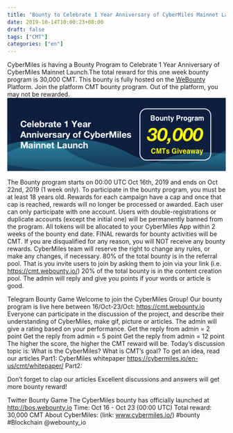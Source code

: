 ```yaml
---
title: "Bounty to Celebrate 1 Year Anniversary of CyberMiles Mainnet Launch"
date: 2019-10-14T10:00:23+08:00
draft: false
tags: ["CMT"] 
categories: ["en"] 
---
```


CyberMiles is having a Bounty Program to Celebrate 1 Year Anniversary of CyberMiles Mainnet Launch.The total reward for this one week bounty program is 30,000 CMT. This bounty is fully hosted on the [WeBounty](https://cmt.webounty.io) Platform. Join the platform CMT bounty program. Out of the platform, you may not be rewarded.
![](/images/20191015-CyberMiles1Yearbounty-01.png)

The Bounty program starts on 00:00 UTC Oct 16th, 2019 and ends on Oct 22nd, 2019 (1 week only).
To participate in the bounty program, you must be at least 18 years old.
Rewards for each campaign have a cap and once that cap is reached, rewards will no longer be processed or awarded.
Each user can only participate with one account. Users with double-registrations or duplicate accounts (except the initial one) will be permanently banned from the program.
All tokens will be allocated to your CyberMiles App within 2 weeks of the bounty end date.
FINAL rewards for bounty activities will be CMT.
If you are disqualified for any reason, you will NOT receive any bounty rewards.
CyberMiles team will reserve the right to change any rules, or make any changes, if necessary.
80% of the total bounty is in the referral pool. That is you invite users to join by asking them to join via your link (i.e. https://cmt.webounty.io/)
 20% of the total bounty is in the content creation pool. The admin will reply and give you points if your words or article is good.


 Telegram Bounty Game
 Welcome to join the CyberMiles Group! Our bounty program is live here between 16/Oct-23/Oct:
https://cmt.webounty.io
 Everyone can participate in the discussion of the project, and describe their understanding of CyberMiles, make gif, picture or articles. The admin will give a rating based on your performance.
 Get the reply from admin = 2 point
 Get the reply from admin = 5 point
 Get the reply from admin = 12 point
 The higher the score, the higher the CMT reward will be.
 Today’s discussion topic is:
 What is the CyberMiles? What is CMT’s goal?
 To get an idea, read our articles
 Part1:
 CyberMiles whitepaper
https://cybermiles.io/en-us/cmt/whitepaper/
 Part2:


 Don’t forget to clap our articles
 Excellent discussions and answers will get more bounty reward!


 Twitter Bounty Game
 The CyberMiles bounty has officially launched at http://bos.webounty.io
 Time: Oct 16 - Oct 23 (00:00 UTC)
 Total reward: 30,000 CMT
 About CyberMiles: (link: www.cybermiles.io/)
 #bounty #Blockchain
 @webounty_io

